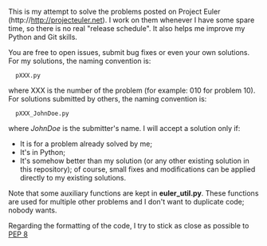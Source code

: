 This is my attempt to solve the problems posted on Project Euler 
(http://http://projecteuler.net). I work on them whenever I have some spare 
time, so there is no real "release schedule". It also helps me improve 
my Python and Git skills.

You are free to open issues, submit bug fixes or even your own solutions. For 
my solutions, the naming convention is:

```
  pXXX.py
```

where XXX is the number of the problem (for example: 010 for problem 10). For
solutions submitted by others, the naming convention is:

```
  pXXX_JohnDoe.py
```

where _JohnDoe_ is the submitter's name. I will accept a solution only if:

* It is for a problem already solved by me;
* It's in Python;
* It's somehow better than my solution (or any other existing solution in this repository); of course, small fixes and modifications can be applied directly to my existing solutions. 

Note that some auxiliary functions are kept in __euler_util.py__. These functions are
used for multiple other problems and I don't want to duplicate code; nobody wants.

Regarding the formatting of the code, I try to stick as close as possible to 
[PEP 8](http://www.python.org/dev/peps/pep-0008/ "PEP 8")
